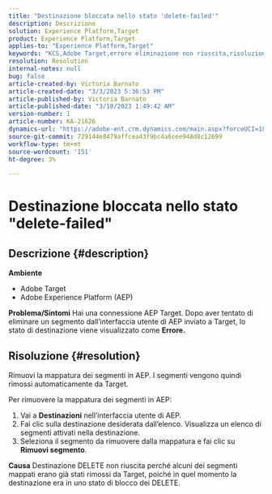 ```yaml
---
title: "Destinazione bloccata nello stato 'delete-failed'"
description: Descrizione
solution: Experience Platform,Target
product: Experience Platform,Target
applies-to: "Experience Platform,Target"
keywords: "KCS,Adobe Target,errore eliminazione non riuscita,risoluzione dei problemi,Adobe Experience Platform,elimina segmenti,AEP"
resolution: Resolution
internal-notes: null
bug: false
article-created-by: Victoria Barnato
article-created-date: "3/3/2023 5:36:53 PM"
article-published-by: Victoria Barnato
article-published-date: "3/10/2023 1:49:42 AM"
version-number: 1
article-number: KA-21626
dynamics-url: "https://adobe-ent.crm.dynamics.com/main.aspx?forceUCI=1&pagetype=entityrecord&etn=knowledgearticle&id=bcc742f6-e9b9-ed11-83fe-6045bd006b25"
source-git-commit: 729144e8479affcea43f9bc4a6cee948d8c12699
workflow-type: tm+mt
source-wordcount: '151'
ht-degree: 3%

---
```


# Destinazione bloccata nello stato &quot;delete-failed&quot;

## Descrizione {#description}

<b>Ambiente</b>
- Adobe Target
- Adobe Experience Platform (AEP)



<b>Problema/Sintomi</b>
Hai una connessione AEP Target. Dopo aver tentato di eliminare un segmento dall’interfaccia utente di AEP inviato a Target, lo stato di destinazione viene visualizzato come <b>Errore.</b>


## Risoluzione {#resolution}


Rimuovi la mappatura dei segmenti in AEP. I segmenti vengono quindi rimossi automaticamente da Target.

Per rimuovere la mappatura dei segmenti in AEP:

1. Vai a <b>Destinazioni</b> nell’interfaccia utente di AEP.
2. Fai clic sulla destinazione desiderata dall’elenco. Visualizza un elenco di segmenti attivati nella destinazione.
3. Seleziona il segmento da rimuovere dalla mappatura e fai clic su <b>Rimuovi segmento</b>.

<b>Causa</b>
Destinazione DELETE non riuscita perché alcuni dei segmenti mappati erano già stati rimossi da Target, poiché in quel momento la destinazione era in uno stato di blocco dei DELETE.
